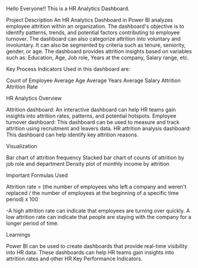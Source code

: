 Hello Everyone!!
This is a HR Analytics Dashboard.

Project Description
An HR Analytics Dashboard in Power BI analyzes employee attrition within an organization. The dashboard's objective is to identify patterns, trends, and potential factors contributing to employee turnover. The dashboard can also categorize attrition into voluntary and involuntary. It can also be segmented by criteria such as tenure, seniority, gender, or age. The dashboard provides attrition insights based on variables such as: Education, Age, Job role, Years at the company, Salary range, etc. 

Key Process Indicators Used in this dashboard are:

Count of Employee
Average Age
Average Years
Average Salary
Attrition
Attrition Rate


HR Analytics Overview 

Attrition dashboard: An interactive dashboard can help HR teams gain insights into attrition rates, patterns, and potential hotspots.
Employee turnover dashboard: This dashboard can be used to measure and track attrition using recruitment and leavers data.
HR attrition analysis dashboard: This dashboard can help identify key attrition reasons.

Visualization

Bar chart of attrition frequency
Stacked bar chart of counts of attrition by job role and department
Density plot of monthly income by attrition
 
Important Formulas Used

Attrition rate = (the number of employees who left a company and weren't replaced / the number of employees at the beginning of a specific time period) x 100 

-A high attrition rate can indicate that employees are turning over quickly. A low attrition rate can indicate that people are staying with the company for a longer period of time. 


Learnings

Power BI can be used to create dashboards that provide real-time visibility into HR data. These dashboards can help HR teams gain insights into attrition rates and other HR Key Performance Indicators.
